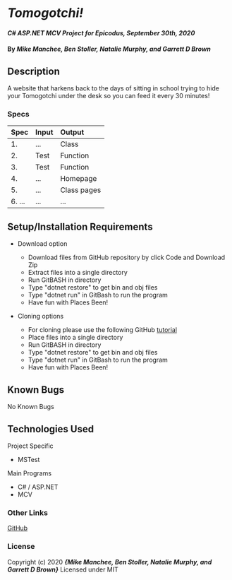 # _Tomogotchi!_

#### _C# ASP.NET MCV Project for Epicodus, September 30th, 2020_

#### By _**Mike Manchee, Ben Stoller, Natalie Murphy, and Garrett D Brown**_

## Description

A website that harkens back to the days of sitting in school trying to hide your Tomogotchi under the desk so you can feed it every 30 minutes!

<!-- Brainstorming

 -->
### Specs
| Spec | Input | Output |
| :-------------     | :------------- | :------------- |
|  1.  | ... | Class |
|  2.  | Test | Function |
|  3.  | Test | Function |
|  4.  | ... | Homepage |
|  5.  | ... | Class pages |
|  6. ... | ... | ... |

## Setup/Installation Requirements

* Download option
  * Download files from GitHub repository by click Code and Download Zip
  * Extract files into a single directory 
  * Run GitBASH in directory
  * Type "dotnet restore" to get bin and obj files
  * Type "dotnet run" in GitBash to run the program
  * Have fun with Places Been! <!-- TITLE HERE -->

* Cloning options
  * For cloning please use the following GitHub [tutorial](https://docs.github.com/en/enterprise/2.16/user/github/creating-cloning-and-archiving-repositories/cloning-a-repository)
  * Place files into a single directory 
  * Run GitBASH in directory
  * Type "dotnet restore" to get bin and obj files
  * Type "dotnet run" in GitBash to run the program
  * Have fun with Places Been! <!-- TITLE HERE -->

## Known Bugs

No Known Bugs

## Technologies Used

Project Specific
* MSTest

Main Programs
* C# / ASP.NET
* MCV


### Other Links
[GitHub](https://github.com/mmanchee)

### License

Copyright (c) 2020 **_{Mike Manchee, Ben Stoller, Natalie Murphy, and Garrett D Brown}_**
Licensed under MIT